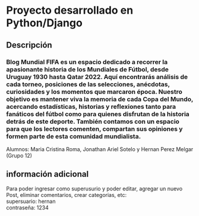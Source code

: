 # Proyecto desarrollado en Python/Django
## Descripción
### Blog Mundial FIFA es un espacio dedicado a recorrer la apasionante historia de los Mundiales de Fútbol, desde Uruguay 1930 hasta Qatar 2022. Aquí encontrarás análisis de cada torneo, posiciones de las selecciones, anécdotas, curiosidades y los momentos que marcaron época. Nuestro objetivo es mantener viva la memoria de cada Copa del Mundo, acercando estadísticas, historias y reflexiones tanto para fanáticos del fútbol como para quienes disfrutan de la historia detrás de este deporte. También contamos con un espacio para que los lectores comenten, compartan sus opiniones y formen parte de esta comunidad mundialista.
Alumnos: Maria Cristina Roma, Jonathan Ariel Sotelo y Hernan Perez Melgar (Grupo 12)
## información adicional
Para poder ingresar como superusurio y poder editar, agregar un nuevo Post, eliminar comentarios, crear categorias, etc:<br>
supersuario: hernan <br>
contraseña: 1234



